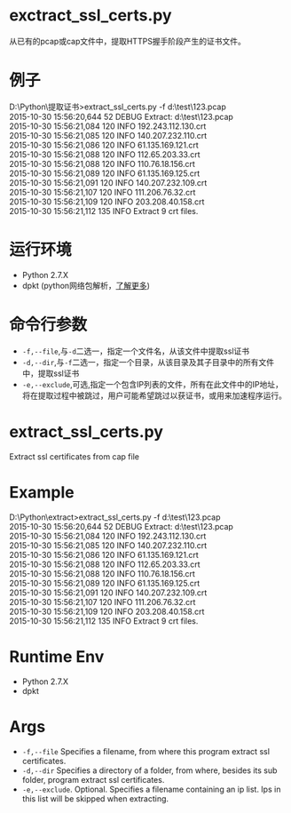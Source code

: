 # exctract\_ssl_certs.py
从已有的pcap或cap文件中，提取HTTPS握手阶段产生的证书文件。
# 例子
D:\Python\提取证书>extract_ssl_certs.py -f d:\test\123.pcap  
2015-10-30 15:56:20,644 52 DEBUG   Extract: d:\test\123.pcap  
2015-10-30 15:56:21,084 120 INFO    192.243.112.130.crt  
2015-10-30 15:56:21,085 120 INFO    140.207.232.110.crt  
2015-10-30 15:56:21,086 120 INFO    61.135.169.121.crt  
2015-10-30 15:56:21,088 120 INFO    112.65.203.33.crt  
2015-10-30 15:56:21,088 120 INFO    110.76.18.156.crt  
2015-10-30 15:56:21,089 120 INFO    61.135.169.125.crt  
2015-10-30 15:56:21,091 120 INFO    140.207.232.109.crt  
2015-10-30 15:56:21,107 120 INFO    111.206.76.32.crt  
2015-10-30 15:56:21,109 120 INFO    203.208.40.158.crt  
2015-10-30 15:56:21,112 135 INFO    Extract 9 crt files.  
# 运行环境
- Python 2.7.X
- dpkt (python网络包解析，[了解更多](http://dpkt.readthedocs.org/en/latest/))

# 命令行参数
- `-f,--file`,与`-d`二选一，指定一个文件名，从该文件中提取ssl证书
- `-d,--dir`,与`-f`二选一，指定一个目录，从该目录及其子目录中的所有文件中，提取ssl证书
- `-e,--exclude`,可选,指定一个包含IP列表的文件，所有在此文件中的IP地址，将在提取过程中被跳过，用户可能希望跳过以获证书，或用来加速程序运行。

# extract\_ssl_certs.py
Extract ssl certificates from cap file
# Example
D:\Python\extract>extract_ssl_certs.py -f d:\test\123.pcap  
2015-10-30 15:56:20,644 52 DEBUG   Extract: d:\test\123.pcap  
2015-10-30 15:56:21,084 120 INFO    192.243.112.130.crt  
2015-10-30 15:56:21,085 120 INFO    140.207.232.110.crt  
2015-10-30 15:56:21,086 120 INFO    61.135.169.121.crt  
2015-10-30 15:56:21,088 120 INFO    112.65.203.33.crt  
2015-10-30 15:56:21,088 120 INFO    110.76.18.156.crt  
2015-10-30 15:56:21,089 120 INFO    61.135.169.125.crt  
2015-10-30 15:56:21,091 120 INFO    140.207.232.109.crt  
2015-10-30 15:56:21,107 120 INFO    111.206.76.32.crt  
2015-10-30 15:56:21,109 120 INFO    203.208.40.158.crt  
2015-10-30 15:56:21,112 135 INFO    Extract 9 crt files. 
# Runtime Env
- Python 2.7.X
- dpkt

# Args
- `-f,--file` Specifies a filename, from where this program extract ssl certificates.
- `-d,--dir` Specifies a directory of a folder, from where, besides its sub folder, program extract ssl certificates.
- `-e,--exclude`. Optional. Specifies a filename containing an ip list. Ips in this list will be skipped when extracting.
